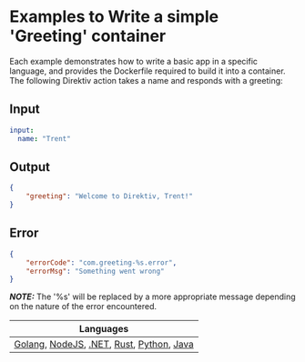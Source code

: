 # Examples to Write a simple 'Greeting' container 

Each example demonstrates how to write a basic app in a specific language, and provides the Dockerfile required to build it into a container. The following Direktiv action takes a name and responds with a greeting:

## Input

```yaml
input:
  name: "Trent"
```

## Output

```json
{
    "greeting": "Welcome to Direktiv, Trent!"
}
```

## Error

```json
{
    "errorCode": "com.greeting-%s.error",
    "errorMsg": "Something went wrong"
}
```

***NOTE:*** The '%s' will be replaced by a more appropriate message depending on the nature of the error encountered.

| Languages |
| -------- |
| [Golang](https://github.com/vorteil/direktiv-apps/tree/master/examples/golang), [NodeJS](https://github.com/vorteil/direktiv-apps/tree/master/examples/nodejs), [.NET](https://github.com/vorteil/direktiv-apps/tree/master/examples/dotnet), [Rust](https://github.com/vorteil/direktiv-apps/tree/master/examples/rust), [Python](https://github.com/vorteil/direktiv-apps/tree/master/examples/python), [Java](https://github.com/vorteil/direktiv-apps/tree/master/examples/java) |